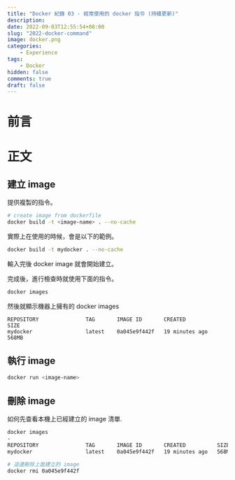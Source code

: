 ```yaml
---
title: "Docker 紀錄 03 - 經常使用的 docker 指令 (持續更新)"
description: 
date: 2022-09-03T12:55:54+08:00
slug: "2022-docker-command"
image: docker.png
categories:
    - Experience
tags:
    - Docker
hidden: false
comments: true
draft: false
---
```


# 前言

# 正文

## 建立 image

提供複製的指令。

```bash
# create image from dockerfile
docker build -t <image-name> . --no-cache
```

實際上在使用的時候，會是以下的範例。

```bash
docker build -t mydocker . --no-cache
```

輸入完後 docker image 就會開始建立。

完成後，進行檢查時就使用下面的指令。

```bash
docker images
```

然後就顯示機器上擁有的 docker images

```
REPOSITORY               TAG       IMAGE ID       CREATED          SIZE
mydocker                 latest    0a045e9f442f   19 minutes ago   568MB
```

## 執行 image

```bash
docker run <image-name>
```


## 刪除 image

如何先查看本機上已經建立的 image 清單.

```bash
docker images
-
REPOSITORY               TAG       IMAGE ID       CREATED          SIZE
mydocker                 latest    0a045e9f442f   19 minutes ago   568MB
```



```bash
# 這邊刪除上面建立的 image 
docker rmi 0a045e9f442f
```